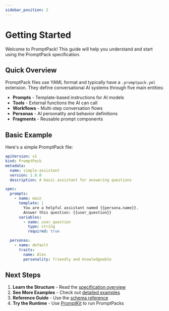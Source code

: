 ```yaml
---
sidebar_position: 2
---
```


# Getting Started

Welcome to PromptPack! This guide will help you understand and start using the PromptPack specification.

## Quick Overview

PromptPack files use YAML format and typically have a `.promptpack.yml` extension. They define conversational AI systems through five main entities:

- **Prompts** - Template-based instructions for AI models
- **Tools** - External functions the AI can call
- **Workflows** - Multi-step conversation flows  
- **Personas** - AI personality and behavior definitions
- **Fragments** - Reusable prompt components

## Basic Example

Here's a simple PromptPack file:

```yaml
apiVersion: v1
kind: PromptPack
metadata:
  name: simple-assistant
  version: 1.0.0
  description: A basic assistant for answering questions

spec:
  prompts:
    - name: main
      template: |
        You are a helpful assistant named {{persona.name}}.
        Answer this question: {{user_question}}
      variables:
        - name: user_question
          type: string
          required: true

  personas:
    - name: default
      traits:
        name: Alex
        personality: friendly and knowledgeable
```

## Next Steps

1. **Learn the Structure** - Read the [specification overview](/docs/spec/overview)
2. **See More Examples** - Check out [detailed examples](/docs/spec/examples)  
3. **Reference Guide** - Use the [schema reference](/docs/spec/schema-reference)
4. **Try the Runtime** - Use [PromptKit](/docs/ecosystem/promptkit-runtime) to run PromptPacks